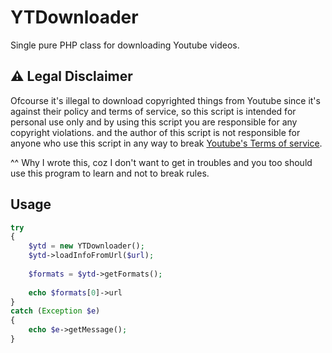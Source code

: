 # YTDownloader

Single pure PHP class for downloading Youtube videos.

## :warning: Legal Disclaimer

Ofcourse it's illegal to download copyrighted things from Youtube since it's against their policy and terms of service, 
so this script is intended for personal use only and by using this script you are responsible for any copyright violations. 
and the author of this script is not responsible for anyone who use this script in any way to break [Youtube's Terms of service](https://www.youtube.com/static?template=terms).

^^ Why I wrote this, coz I don't want to get in troubles and you too should use this program to learn and not to break rules.

## Usage

```php
try 
{
    $ytd = new YTDownloader();
    $ytd->loadInfoFromUrl($url);
    
    $formats = $ytd->getFormats();
    
    echo $formats[0]->url
} 
catch (Exception $e)
{
    echo $e->getMessage();
}
```
